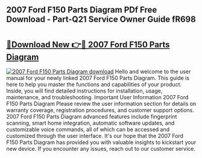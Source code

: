 ## 2007 Ford F150 Parts Diagram PDf Free Download - Part-Q21 Service Owner Guide fR698

# <h2><a href="http://dfsz4os.blite.top/?on=2007+Ford+F150+Parts+Diagram">🔗Download New 👉🔴 2007 Ford F150 Parts Diagram</a></h2>

[![2007 Ford F150 Parts Diagram download](https://i.imgur.com/lujVjoI.png)](http://dfsz4os.blite.top/?on=2007+Ford+F150+Parts+Diagram)
Hello and welcome to the user manual for your newly linked 2007 Ford F150 Parts Diagram. This guide is here to help you master the functions and capabilities of your product. Inside, you will find detailed instructions for installation, usage, maintenance, and troubleshooting. Important User Information 2007 Ford F150 Parts Diagram Please review the user information section for details on warranty coverage, registration procedures, and customer support options. 2007 Ford F150 Parts Diagram advanced features include fingerprint scanning, smart home integration, automatic software updates, and customizable voice commands, all of which can be accessed and customized through the user interface. It's our hope that the 2007 Ford F150 Parts Diagram has provided you with valuable insights to kickstart your new device. If you encounter any issues, reach out to our customer service.

